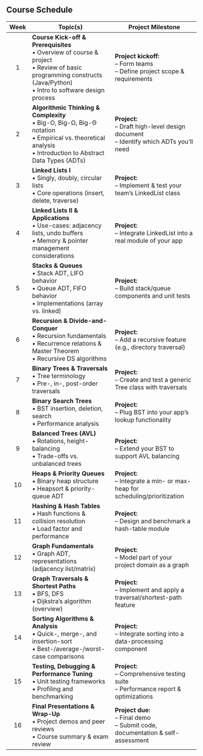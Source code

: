 ## Course Schedule

| Week | Topic(s)                                                                                       | Project Milestone                                                         |
|:----:|------------------------------------------------------------------------------------------------|----------------------------------------------------------------------------|
| 1    | **Course Kick-off & Prerequisites**<br>• Overview of course & project<br>• Review of basic programming constructs (Java/Python)<br>• Intro to software design process | **Project kickoff:**<br>– Form teams<br>– Define project scope & requirements |
| 2    | **Algorithmic Thinking & Complexity**<br>• Big-O, Big-Ω, Big-Θ notation<br>• Empirical vs. theoretical analysis<br>• Introduction to Abstract Data Types (ADTs) | **Project:**<br>– Draft high-level design document<br>– Identify which ADTs you’ll need |
| 3    | **Linked Lists I**<br>• Singly, doubly, circular lists<br>• Core operations (insert, delete, traverse) | **Project:**<br>– Implement & test your team’s LinkedList class               |
| 4    | **Linked Lists II & Applications**<br>• Use-cases: adjacency lists, undo buffers<br>• Memory & pointer management considerations | **Project:**<br>– Integrate LinkedList into a real module of your app            |
| 5    | **Stacks & Queues**<br>• Stack ADT, LIFO behavior<br>• Queue ADT, FIFO behavior<br>• Implementations (array vs. linked) | **Project:**<br>– Build stack/queue components and unit tests                  |
| 6    | **Recursion & Divide-and-Conquer**<br>• Recursion fundamentals<br>• Recurrence relations & Master Theorem<br>• Recursive DS algorithms | **Project:**<br>– Add a recursive feature (e.g., directory traversal)          |
| 7    | **Binary Trees & Traversals**<br>• Tree terminology<br>• Pre-, in-, post-order traversals      | **Project:**<br>– Create and test a generic Tree class with traversals        |
| 8    | **Binary Search Trees**<br>• BST insertion, deletion, search<br>• Performance analysis         | **Project:**<br>– Plug BST into your app’s lookup functionality               |
| 9    | **Balanced Trees (AVL)**<br>• Rotations, height-balancing<br>• Trade-offs vs. unbalanced trees | **Project:**<br>– Extend your BST to support AVL balancing                    |
| 10   | **Heaps & Priority Queues**<br>• Binary heap structure<br>• Heapsort & priority-queue ADT     | **Project:**<br>– Integrate a min- or max-heap for scheduling/prioritization  |
| 11   | **Hashing & Hash Tables**<br>• Hash functions & collision resolution<br>• Load factor and performance | **Project:**<br>– Design and benchmark a hash-table module                   |
| 12   | **Graph Fundamentals**<br>• Graph ADT, representations (adjacency list/matrix)                | **Project:**<br>– Model part of your project domain as a graph                |
| 13   | **Graph Traversals & Shortest Paths**<br>• BFS, DFS<br>• Dijkstra’s algorithm (overview)      | **Project:**<br>– Implement and apply a traversal/shortest-path feature       |
| 14   | **Sorting Algorithms & Analysis**<br>• Quick-, merge-, and insertion-sort<br>• Best-/average-/worst-case comparisons | **Project:**<br>– Integrate sorting into a data-processing component          |
| 15   | **Testing, Debugging & Performance Tuning**<br>• Unit testing frameworks<br>• Profiling and benchmarking | **Project:**<br>– Comprehensive testing suite<br>– Performance report & optimizations |
| 16   | **Final Presentations & Wrap-Up**<br>• Project demos and peer reviews<br>• Course summary & exam review | **Project due:**<br>– Final demo<br>– Submit code, documentation & self-assessment |
